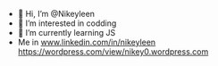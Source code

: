 - 👋 Hi, I’m @Nikeyleen
- 👀 I’m interested in codding 
- 🌱 I’m currently learning JS
- Me in www.linkedin.com/in/nikeyleen
https://wordpress.com/view/nikey0.wordpress.com
